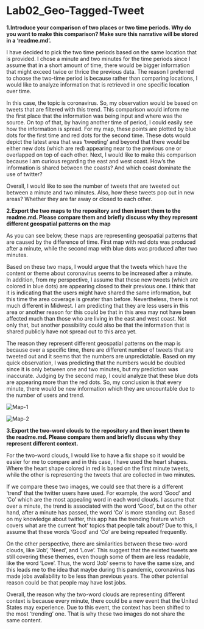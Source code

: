 # Lab02_Geo-Tagged-Tweet

**1.Introduce your comparison of two places or two time periods. Why do you want to make this comparison? Make sure this narrative will be stored in a ‘readme.md’.**

I have decided to pick the two time periods based on the same location that is provided. I chose a minute and two minutes for the time periods since I assume that in a short amount of time, there would be bigger information that might exceed twice or thrice the previous data. The reason I preferred to choose the two-time period is because rather than comparing locations, I would like to analyze information that is retrieved in one specific location over time.

In this case, the topic is coronavirus. So, my observation would be based on tweets that are filtered with this trend. This comparison would inform me the first place that the information was being input and where was the source. On top of that, by having another time of period, I could easily see how the information is spread. For my map, these points are plotted by blue dots for the first time and red dots for the second time. These dots would depict the latest area that was ‘tweeting’ and beyond that there would be either new dots (which are red) appearing near to the previous one or overlapped on top of each other. Next, I would like to make this comparison because I am curious regarding the east and west coast. How’s the information is shared between the coasts? And which coast dominate the use of twitter? 

Overall, I would like to see the number of tweets that are tweeted out between a minute and two minutes. Also, how these tweets pop out in new areas? Whether they are far away or closed to each other.

**2.Export the two maps to the repository and then insert them to the readme.md. Please compare them and briefly discuss why they represent different geospatial patterns on the map**

As you can see below, these maps are representing geospatial patterns that are caused by the difference of time. First map with red dots was produced after a minute, while the second map with blue dots was produced after two minutes. 
	
  Based on these two maps, I would argue that the tweets which have the content or theme about coronavirus seems to be increased after a minute. In addition, from my perspective, I assume that these new tweets (which are colored in blue dots) are appearing closed to their previous one. I think that it is indicating that the users might have shared the same information, but this time the area coverage is greater than before. Nevertheless, there is not much different in Midwest. I am predicting that they are less users in this area or another reason for this could be that in this area may not have been affected much than those who are living in the east and west coast. Not only that, but another possibility could also be that the information that is shared publicly have not spread out to this area yet. 
	
  The reason they represent different geospatial patterns on the map is because over a specific time, there are different number of tweets that are tweeted out and it seems that the numbers are unpredictable. Based on my quick observation, I was predicting that the numbers would be doubled since it is only between one and two minutes, but my prediction was inaccurate. Judging by the second map, I could analyze that these blue dots are appearing more than the red dots. So, my conclusion is that every minute, there would be new information which they are uncountable due to the number of users and trend.
  
![Map-1](https://user-images.githubusercontent.com/76998750/165538561-e7998a33-9d4e-4f68-a8bb-888f454e0e21.png)

![Map-2](https://user-images.githubusercontent.com/76998750/165538590-a933e14d-cca1-4738-925b-a1234e03ee2e.png)

**3.Export the two-word clouds to the repository and then insert them to the readme.md. Please compare them and briefly discuss why they represent different context.**

For the two-word clouds, I would like to have a fix shape so it would be easier for me to compare and in this case, I have used the heart shapes. Where the heart shape colored in red is based on the first minute tweets, while the other is representing the tweets that are collected in two minutes. 

If we compare these two images, we could see that there is a different ‘trend’ that the twitter users have used. For example, the word ‘Good’ and ‘Co’ which are the most appealing word in each word clouds. I assume that over a minute, the trend is associated with the word ‘Good’, but on the other hand, after a minute has passed, the word ‘Co’ is more standing out. Based on my knowledge about twitter, this app has the trending feature which covers what are the current ‘hot’ topics that people talk about? Due to this, I assume that these words ‘Good’ and ‘Co’ are being repeated frequently.

On the other perspective, there are similarities between these two-word clouds, like ‘Job’, ‘Need’, and ‘Love’. This suggest that the existed tweets are still covering these themes, even though some of them are less readable, like the word ‘Love’. Thus, the word ‘Job’ seems to have the same size, and this leads me to the idea that maybe during this pandemic, coronavirus has made jobs availability to be less than previous years. The other potential reason could be that people may have lost jobs. 

Overall, the reason why the two-word clouds are representing different context is because every minute, there could be a new event that the United States may experience. Due to this event, the context has been shifted to the most ‘trending’ one. That is why these two images do not share the same content. 
